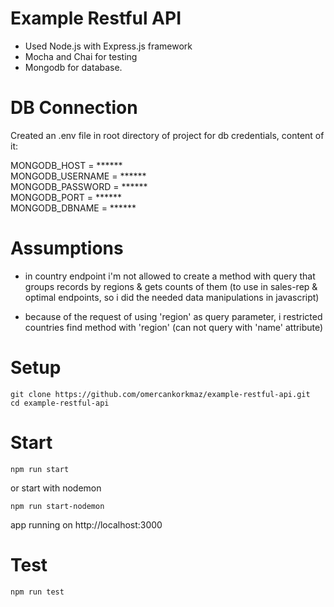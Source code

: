 # Example Restful API

- Used Node.js with Express.js framework<br />
- Mocha and Chai for testing<br />
- Mongodb for database.

# DB Connection

Created an .env file in root directory of project for db credentials, content of it:

  MONGODB_HOST = ******<br />
  MONGODB_USERNAME = ******<br />
  MONGODB_PASSWORD = ******<br />
  MONGODB_PORT = ******<br />
  MONGODB_DBNAME = ******<br />

# Assumptions

* in country endpoint i'm not allowed to create a method with query that groups records by regions & gets counts of them (to use in sales-rep & optimal endpoints, so i did the needed data manipulations in javascript)

* because of the request of using 'region' as query parameter, i restricted countries find method with 'region' (can not query with 'name' attribute)

# Setup
```
git clone https://github.com/omercankorkmaz/example-restful-api.git
cd example-restful-api
 ```
# Start
```
npm run start
 ```
 or start with nodemon
 ```
npm run start-nodemon
 ```
 app running on http://localhost:3000
 # Test
```
npm run test
 ```
